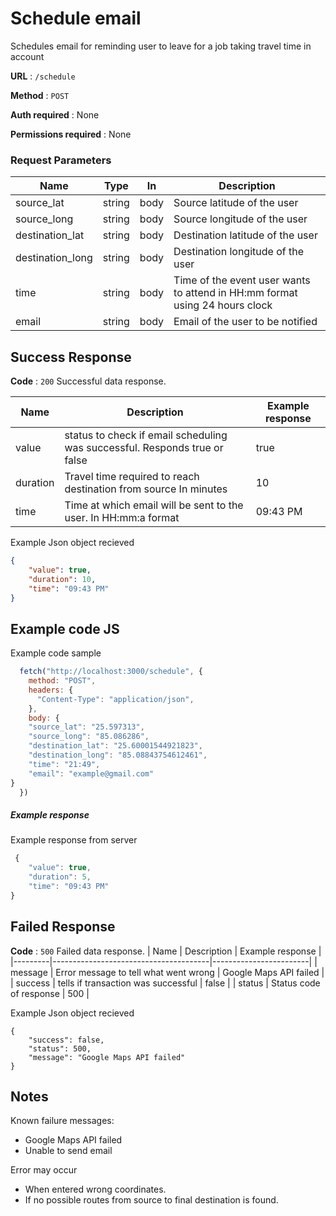 # Schedule email
Schedules email for reminding user to leave for a job taking travel time in account

**URL** : `/schedule`

**Method** : `POST`

**Auth required** : None

**Permissions required** : None

### Request Parameters
| Name             | Type   | In   | Description                                                                 |
|------------------|--------|------|-----------------------------------------------------------------------------|
| source_lat       | string | body | Source latitude of the user                                                 |
| source_long      | string | body | Source longitude of the user                                                |
| destination_lat  | string | body | Destination latitude of the user                                            |
| destination_long | string | body | Destination longitude of the user                                           |
| time             | string | body | Time of the event user wants to attend in HH:mm format using 24 hours clock |
| email            | string | body | Email of the user to be notified                                            |


## Success Response

**Code** : `200`
Successful data response.

| Name     | Description                                                                | Example response  |
|----------|----------------------------------------------------------------------------|-------------------|
| value    | status to check if email scheduling was successful. Responds true or false | true              |
| duration | Travel time required to reach destination from source In minutes          | 10                |
| time     | Time at which email will be sent to the user. In HH:mm:a format            | 09:43 PM          |


Example Json object recieved 


```json
{
    "value": true,
    "duration": 10,
    "time": "09:43 PM"
}
```
## Example code JS
Example code sample
```js
  fetch("http://localhost:3000/schedule", {
    method: "POST",
    headers: {
      "Content-Type": "application/json",
    },
    body: {
    "source_lat": "25.597313",
    "source_long": "85.086286",
    "destination_lat": "25.60001544921823",
    "destination_long": "85.08843754612461",
    "time": "21:49",
    "email": "example@gmail.com"
}
  })
```
##### Example response 
Example response from server

```js
 {
    "value": true,
    "duration": 5,
    "time": "09:43 PM"
}
```

## Failed Response
**Code** : `500`
Failed data response.
| Name    | Description                           | Example response       |
|---------|---------------------------------------|------------------------|
| message | Error message to tell what went wrong | Google Maps API failed |
| success | tells if transaction was successful   | false                  |
| status  | Status code of response               | 500                    |

Example Json object recieved
```
{
    "success": false,
    "status": 500,
    "message": "Google Maps API failed"
}
```
## Notes

Known failure messages:
* Google Maps API failed
* Unable to send email

Error may occur
* When entered wrong coordinates.
* If no possible routes from source to final destination is found.

